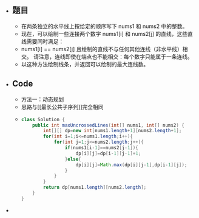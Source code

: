 - ## 题目
	- 在两条独立的水平线上按给定的顺序写下 nums1 和 nums2 中的整数。
	- 现在，可以绘制一些连接两个数字 nums1[i] 和 nums2[j] 的直线，这些直线需要同时满足：
	- nums1[i] == nums2[j]
	  且绘制的直线不与任何其他连线（非水平线）相交。
	  请注意，连线即使在端点也不能相交：每个数字只能属于一条连线。
	- 以这种方法绘制线条，并返回可以绘制的最大连线数。
- ## Code
	- 方法一：动态规划
	- 思路与[[最长公共子序列]]完全相同
	- ```java
	  class Solution {
	      public int maxUncrossedLines(int[] nums1, int[] nums2) {
	          int[][] dp=new int[nums1.length+1][nums2.length+1];
	          for(int i=1;i<=nums1.length;i++){
	              for(int j=1;j<=nums2.length;j++){
	                  if(nums1[i-1]==nums2[j-1]){
	                      dp[i][j]=dp[i-1][j-1]+1;
	                  }else{
	                      dp[i][j]=Math.max(dp[i][j-1],dp[i-1][j]);
	                  }
	              }
	          }
	          return dp[nums1.length][nums2.length];
	      }
	  }
	  ```
-